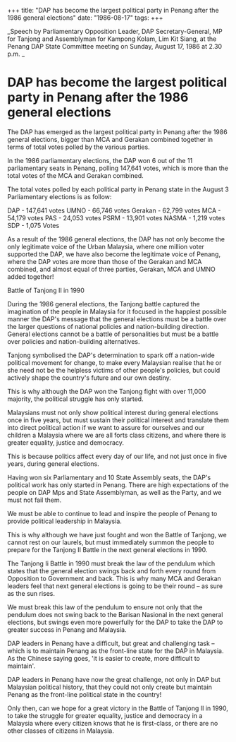 +++ 
title: "DAP has become the largest political party in Penang after the 1986 general elections"
date: "1986-08-17"
tags:
+++

_Speech by Parliamentary Opposition Leader, DAP Secretary-General, MP for Tanjong and Assemblyman for Kampong Kolam, Lim Kit Siang, at the Penang DAP State Committee meeting on Sunday, August 17, 1986 at 2.30 p.m.	_

# DAP has become the largest political party in Penang after the 1986 general elections			

The DAP has emerged as the largest political party in Penang after the 1986 general elections, bigger than MCA and Gerakan combined together in terms of total votes polled by the various parties.</u>

In the 1986 parliamentary elections, the DAP won 6 out of the 11 parliamentary seats in Penang, polling 147,641 votes, which is more than the total votes of the MCA and Gerakan combined.

The total votes polled by each political party in Penang state in the August 3 Parliamentary elections is as follow:

DAP	-	147,641	votes
UMNO	-	66,746	votes
Gerakan	-	62,799	votes
MCA	-	54,179	votes
PAS	-	24,053	votes
PSRM	-	13,901	votes
NASMA	-	1,219	votes
SDP	-	1,075	Votes

As a result of the 1986 general elections, the DAP has not only become the only legitimate voice of the Urban Malaysia, where one million voter supported the DAP, we have also become the legitimate voice of Penang, where the DAP votes are more than those of the Gerakan and MCA combined, and almost equal of three parties, Gerakan, MCA and UMNO added together!

Battle of Tanjong II in 1990

During the 1986 general elections, the Tanjong battle captured the imagination of the people in Malaysia for it focused in the happiest possible manner the DAP's message that the general elections must be a battle over the larger questions of national policies and nation-building direction. General elections cannot be a battle of personalities but must be a battle over policies and nation-building alternatives.

Tanjong symbolised the DAP's determination to spark off a nation-wide political movement for change, to make every Malaysian realise that he or she need not be the helpless victims of other people's policies, but could actively shape the country's future and our own destiny.

This is why although the DAP won the Tanjong fight with over 11,000 majority, the political struggle has only started.

Malaysians must not only show political interest during general elections once in five years, but must sustain their political interest and translate them into direct political action if we want to assure for ourselves and our children a Malaysia where we are all forts class citizens, and where there is greater equality, justice and democracy.

This is because politics affect every day of our life, and not just once in five years, during general elections.

Having won six Parliamentary and 10 State Assembly seats, the DAP's political work has only started in Penang. There are high expectations of the people on DAP Mps and State Assemblyman, as well as the Party, and we must not fail them.

We must be able to continue to lead and inspire the people of Penang to provide political leadership in Malaysia.

This is why although we have just fought and won the Battle of Tanjong, we cannot rest on our laurels, but must immediately summon the people to prepare for the Tanjong II Battle in the next general elections in 1990.

The Tanjong Ii Battle in 1990 must break the law of the pendulum which states that the general election swings back and forth every round from Opposition to Government and back. This is why many MCA and Gerakan leaders feel that next general elections is going to be their round – as sure as the sun rises.

We must break this law of the pendulum to ensure not only that the pendulum does not swing back to the Barisan Nasional in the next general elections, but swings even more powerfully for the DAP to take the DAP to greater success in Penang and Malaysia.

DAP leaders in Penang have a difficult, but great and challenging task – which is to maintain Penang as the front-line state for the DAP in Malaysia. As the Chinese saying goes, 'it is easier to create, more difficult to maintain'.

 DAP leaders in Penang have now the great challenge, not only in DAP but Malaysian political history, that they could not only create but maintain Penang as the front-line political state in the country!

Only then, can we hope for a great victory in the Battle of Tanjong II in 1990, to take the struggle for greater equality, justice and democracy in a Malaysia where every citizen knows that he is first-class, or there are no other classes of citizens in Malaysia.
 

